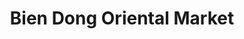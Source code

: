 ---
title: "Bien Dong Oriental Market"
url: /pensacola/bien-dong-oriental-market/
shop: supermarket
---